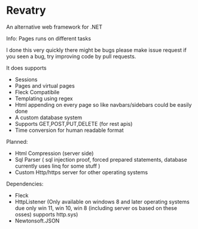 # Revatry
An alternative web framework for .NET

Info:
Pages runs on different tasks


I done this very quickly there might be bugs please make issue request if you seen a bug,
try improving code by pull requests.




It does supports

- Sessions
- Pages and virtual pages
- Fleck Compatibile
- Templating using regex
- Html appending on every page so like navbars/sidebars could be easily done
- A custom database system 
- Supports GET,POST,PUT,DELETE (for rest apis)
- Time conversion for human readable format

Planned:

- Html Compression (server side)
- Sql Parser ( sql injection proof, forced prepared statements, database currently uses linq for some stuff )
- Custom Http/https server for other operating systems


Dependencies:
- Fleck
- HttpListener (Only available on windows 8 and later operating systems due only win 11, win 10, win 8 (including server os based on these osses) supports http.sys)
- Newtonsoft.JSON
